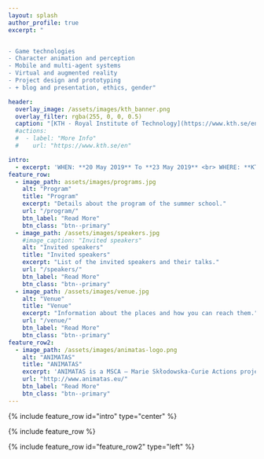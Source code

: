 ```yaml
---
layout: splash
author_profile: true
excerpt: "


- Game technologies
- Character animation and perception
- Mobile and multi-agent systems
- Virtual and augmented reality
- Project design and prototyping
- + blog and presentation, ethics, gender"

header:
  overlay_image: /assets/images/kth_banner.png
  overlay_filter: rgba(255, 0, 0, 0.5)
  caption: "[KTH - Royal Institute of Technology](https://www.kth.se/en){:target='_blank'}"
  #actions:
  #  - label: "More Info"
  #    url: "https://www.kth.se/en"

intro: 
  - excerpt: 'WHEN: **20 May 2019** To **23 May 2019** <br> WHERE: **KTH - Royal Institute of Technology, Stockholm, Sweden**'
feature_row:
  - image_path: assets/images/programs.jpg
    alt: "Program"
    title: "Program"
    excerpt: "Details about the program of the summer school."
    url: "/program/"
    btn_label: "Read More"
    btn_class: "btn--primary"
  - image_path: /assets/images/speakers.jpg
    #image_caption: "Invited speakers"
    alt: "Invited speakers"
    title: "Invited speakers"
    excerpt: "List of the invited speakers and their talks."
    url: "/speakers/"
    btn_label: "Read More"
    btn_class: "btn--primary"
  - image_path: /assets/images/venue.jpg
    alt: "Venue"
    title: "Venue"
    excerpt: "Information about the places and how you can reach them."
    url: "/venue/"
    btn_label: "Read More"
    btn_class: "btn--primary"
feature_row2:
  - image_path: /assets/images/animatas-logo.png
    alt: "ANIMATAS"
    title: "ANIMATAS"
    excerpt: 'ANIMATAS is a MSCA – Marie Skłodowska-Curie Actions project that aims to give researchers the necessary skills and international experience for a successful career either in the public or the private sector. The project is an Innovative Training Network (MSCA ITN) implemented by a partnership high profile universities, research institutions and industrial research partners that are located in 8 different countries.'
    url: "http://www.animatas.eu/"
    btn_label: "Read More"
    btn_class: "btn--primary"
---
```


{% include feature_row id="intro" type="center" %}

{% include feature_row %}

{% include feature_row id="feature_row2" type="left" %}
